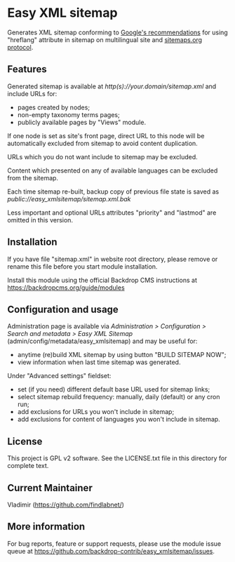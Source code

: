 Easy XML sitemap
===================================

Generates XML sitemap conforming to [Google's recommendations](https://support.google.com/webmasters/answer/2620865) 
for using "hreflang" attribute in sitemap on multilingual site and [sitemaps.org protocol](http://www.sitemaps.org/protocol.html).

Features
--------
Generated sitemap is available at *http(s)://your.domain/sitemap.xml* and include URLs for: 

- pages created by nodes;
- non-empty taxonomy terms pages;
- publicly available pages by "Views" module.

If one node is set as site's front page, direct URL to this node will be 
automatically excluded from sitemap to avoid content duplication.

URLs which you do not want include to sitemap may be excluded.

Content which presented on any of available languages can be excluded from the sitemap.

Each time sitemap re-built, backup copy of previous file state is saved as 
*public://easy_xmlsitemap/sitemap.xml.bak*

Less important and optional URLs attributes "priority" and "lastmod" are omitted in this version.

Installation
------------
If you have file "sitemap.xml" in website root directory, please remove 
or rename this file before you start module installation.

Install this module using the official Backdrop CMS instructions at 
https://backdropcms.org/guide/modules

Configuration and usage
-----------------------
Administration page is available via *Administration > Configuration > 
Search and metadata > Easy XML Sitemap* (admin/config/metadata/easy_xmlsitemap) 
and may be useful for:

- anytime (re)build XML sitemap by using button "BUILD SITEMAP NOW";
- view information when last time sitemap was generated.

Under "Advanced settings" fieldset:
- set (if you need) different default base URL used for sitemap links;
- select sitemap rebuild frequency: manually, daily (default) or any cron run;
- add exclusions for URLs you won't include in sitemap;
- add exclusions for content of languages you won't include in sitemap.

License
-------
This project is GPL v2 software. See the LICENSE.txt file in this directory for
complete text.

Current Maintainer
------------------
Vladimir (https://github.com/findlabnet/)

More information
----------------
For bug reports, feature or support requests, please use the module 
issue queue at https://github.com/backdrop-contrib/easy_xmlsitemap/issues.
